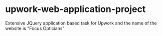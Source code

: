 # upwork-web-application-project
Extensive JQuery application based task for Upwork and the name of the website is "Focus Opticians"
